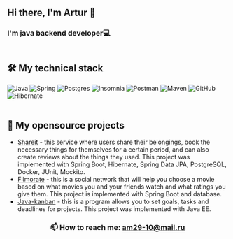 ## Hi there, I'm Artur 👋
### I'm java backend developer💻<br><br>
  
## 🛠 My technical stack
  ![Java](https://img.shields.io/badge/java-%23ED8B00.svg?style=for-the-badge&logo=java&logoColor=white)
  ![Spring](https://img.shields.io/badge/spring-%236DB33F.svg?style=for-the-badge&logo=spring&logoColor=white)
  ![Postgres](https://img.shields.io/badge/postgres-%23316192.svg?style=for-the-badge&logo=postgresql&logoColor=white)
  ![Insomnia](https://img.shields.io/badge/Insomnia-C0C0C0?style=for-the-badge&logo=insomnia&logoColor=5849BE)
  ![Postman](https://img.shields.io/badge/Postman-FF6C37?style=for-the-badge&logo=postman&logoColor=white)
  ![Maven](https://img.shields.io/badge/Maven-FF0000?style=for-the-badge&logo=Apache%20Maven&logoColor=000000)
  ![GitHub](https://img.shields.io/badge/github-%23121011.svg?style=for-the-badge&logo=github&logoColor=white)
  ![Hibernate](https://img.shields.io/badge/Hibernate-BDB76B?style=for-the-badge&logo=Hibernate&logoColor=000000)<br><br>

## 📂 My opensource projects

*   [Shareit](https://github.com/am29-10/java-shareit) - this service where users share their belongings, book the necessary things for themselves for a certain period, and can also create reviews about the things they used. This project was implemented with Spring Boot, Hibernate, Spring Data JPA, PostgreSQL, Docker, JUnit, Mockito.
*   [Filmorate](https://github.com/am29-10/java-filmorate) - this is a social network that will help you choose a movie based on what movies you and your friends watch and what ratings you give them. This project is implemented with Spring Boot and database.
*   [Java-kanban](https://github.com/am29-10/java-kanban) - this is a program allows you to set goals, tasks and deadlines for projects. This project was implemented with Java EE.
  
  <!--
## 📂Hobby Stack
  ![Basketball](https://img.shields.io/badge/🏀%20Basketball-A0522D?style=for-the-badge)
  ![Cycling](https://img.shields.io/badge/🚴%20Cycling-20B2AA?style=for-the-badge)
  ![Running](https://img.shields.io/badge/🏃%20Running-00008B?style=for-the-badge)
     -->
  
  <h3 align="center">📫 How to reach me: <a href='mailto:am29-10@mail.ru'>am29-10@mail.ru</a>
</p></h3>
  
  
  
